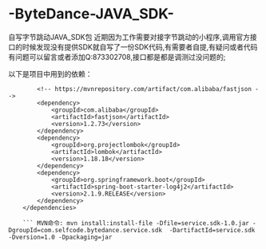 # -ByteDance-JAVA_SDK-
自写字节跳动JAVA_SDK包
近期因为工作需要对接字节跳动的小程序,调用官方接口的时候发现没有提供SDK就自写了一份SDK代码,有需要者自提,有疑问或者代码有问题可以留言或者添加Q:873302708,接口都是都是调测过没问题的;

以下是项目中用到的依赖：

```<dependencies>
        <!-- https://mvnrepository.com/artifact/com.alibaba/fastjson -->
        <dependency>
            <groupId>com.alibaba</groupId>
            <artifactId>fastjson</artifactId>
            <version>1.2.73</version>
        </dependency>
        <dependency>
            <groupId>org.projectlombok</groupId>
            <artifactId>lombok</artifactId>
            <version>1.18.18</version>
        </dependency>
        <dependency>
            <groupId>org.springframework.boot</groupId>
            <artifactId>spring-boot-starter-log4j2</artifactId>
            <version>2.1.9.RELEASE</version>
        </dependency>
    </dependencies> 
    
    ``` MVN命令: mvn install:install-file -Dfile=service.sdk-1.0.jar -DgroupId=com.selfcode.bytedance.service.sdk  -DartifactId=service.sdk -Dversion=1.0 -Dpackaging=jar
